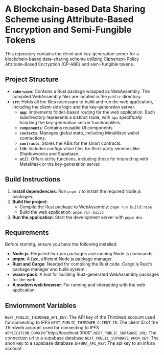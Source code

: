 # A Blockchain-based Data Sharing Scheme using Attribute-Based Encryption and Semi-Fungible Tokens

This repository contains the client and key-generation server for a blockchain-based data-sharing scheme utilizing Ciphertext-Policy Attribute-Based Encryption (CP-ABE) and semi-fungible tokens.

## Project Structure

- **`rabe-wasm`**: Contains a Rust package wrapped as WebAssembly. The compiled WebAssembly files are located in the `public` directory.
- **`src`**: Holds all the files necessary to build and run the web application, including the client-side logic and the key-generation server.
  - **`app`**: Implements folder-based routing for the web application. Each subdirectory represents a distinct route, with `api` specifically handling the key-generation server functionalities.
  - **`components`**: Contains reusable UI components.
  - **`contexts`**: Manages global state, including MetaMask wallet connections.
  - **`contracts`**: Stores the ABIs for the smart contracts.
  - **`lib`**: Includes configuration files for third-party services like Shadowsocks and Supabase.
  - **`util`**: Offers utility functions, including those for interacting with MetaMask or the key-generation server.

## Build Instructions

1. **Install dependencies**: Run `pnpm i` to install the required Node.js packages.
2. **Build the project**:
   - Compile the Rust package to WebAssembly: `pnpm run build:rabe`
   - Build the web application: `pnpm run build`
3. **Run the application**: Start the development server with `pnpm dev`.

## Requirements

Before starting, ensure you have the following installed:

- **Node.js**: Required for npm packages and running Node.js commands.
- **pnpm**: A fast, efficient Node.js package manager.
- **Rust and Cargo**: Needed for compiling the Rust code. Cargo is Rust's package manager and build system.
- **wasm-pack**: A tool for building Rust-generated WebAssembly packages for the web.
- **A modern web browser**: For running and interacting with the web application.

## Enviornment Variables

`NEXT_PUBLIC_THIRDWEB_API_KEY`: The API key of the Thirdweb account used for connecting to IPFS
`NEXT_PUBLIC_THIRDWEB_CLIENT_ID`: The client ID of the Thirdweb account used for connecting to IPFS
`APPLICATION_DOMAIN`:"http://localhost:3000"
`NEXT_PUBLIC_SUPABASE_URL`: The connection url to a supabase database
`NEXT_PUBLIC_SUPABASE_ANON_KEY`: The anon key to a supabase database
`INFURA_API_KEY`: The api key to an infura account
